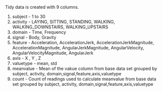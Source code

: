 Tidy data is created with 9 columns.

1) subject - 1 to 30
2) activity - LAYING, SITTING, STANDING, WALKING, WALKING_DOWNSTAIRS, WALKING_UPSTAIRS
3) domain - Time, Frequency
4) signal - Body, Gravity
5) feature - Acceleration, AccelerationJerk, AccelerationJerkMagnitude, AccelerationMagnitude, AngularJerkMagnitude, AngularVelocity, AngularVelocityMagnitude, AngularJerk
6) axis - X , Y , Z
7) valuetype - mean, std
8) meanvalue - Mean of the vakue column from base data set grouped by subject, activity, domain,signal,feature,axis,valuetype
9) count - Count of readings used to calculate meanvalue from base data set grouped by subject, activity, domain,signal,feature,axis,valuetype
